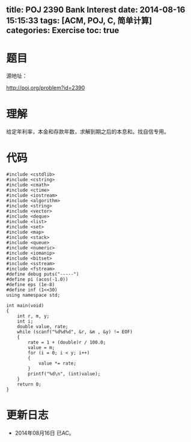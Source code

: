 title: POJ 2390 Bank Interest
date: 2014-08-16 15:15:33
tags: [ACM, POJ, C, 简单计算]
categories: Exercise
toc: true
---
# 题目
源地址：

http://poj.org/problem?id=2390

# 理解
给定年利率，本金和存款年数，求解到期之后的本息和。找自信专用。

<!-- more -->

# 代码
```#include <cstdio>
#include <cstdlib>
#include <cstring>
#include <cmath>
#include <ctime>
#include <iostream>
#include <algorithm>
#include <string>
#include <vector>
#include <deque>
#include <list>
#include <set>
#include <map>
#include <stack>
#include <queue>
#include <numeric>
#include <iomanip>
#include <bitset>
#include <sstream>
#include <fstream>
#define debug puts("-----")
#define pi (acos(-1.0))
#define eps (1e-8)
#define inf (1<<30)
using namespace std;

int main(void)
{
    int r, m, y;
    int i;
    double value, rate;
    while (scanf("%d%d%d", &r, &m , &y) != EOF)
    {
        rate = 1 + (double)r / 100.0;
        value = m;
        for (i = 0; i < y; i++)
        {
            value *= rate;
        }
        printf("%d\n", (int)value);
    }
    return 0;
}
```
# 更新日志
- 2014年08月16日 已AC。